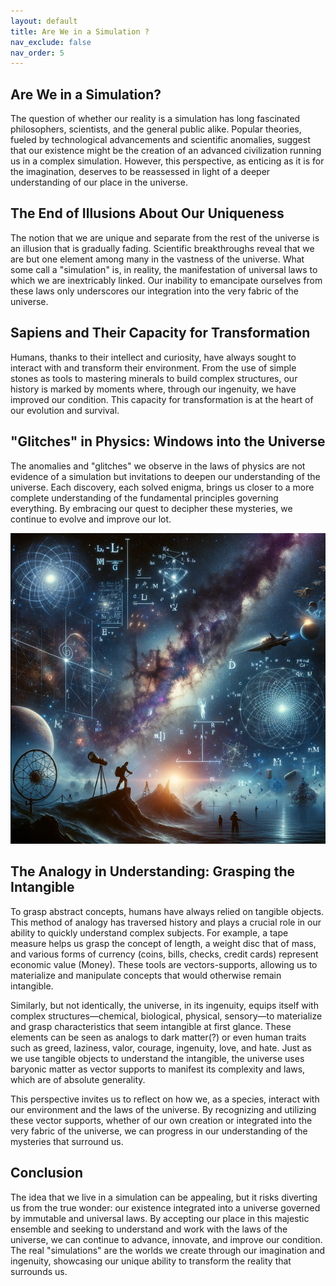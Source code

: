```yaml
---
layout: default
title: Are We in a Simulation ?
nav_exclude: false
nav_order: 5
---
```


## Are We in a Simulation?

The question of whether our reality is a simulation has long fascinated philosophers, scientists, and the general public alike. Popular theories, fueled by technological advancements and scientific anomalies, suggest that our existence might be the creation of an advanced civilization running us in a complex simulation. However, this perspective, as enticing as it is for the imagination, deserves to be reassessed in light of a deeper understanding of our place in the universe.

## The End of Illusions About Our Uniqueness

The notion that we are unique and separate from the rest of the universe is an illusion that is gradually fading. Scientific breakthroughs reveal that we are but one element among many in the vastness of the universe. What some call a "simulation" is, in reality, the manifestation of universal laws to which we are inextricably linked. Our inability to emancipate ourselves from these laws only underscores our integration into the very fabric of the universe.

## Sapiens and Their Capacity for Transformation

Humans, thanks to their intellect and curiosity, have always sought to interact with and transform their environment. From the use of simple stones as tools to mastering minerals to build complex structures, our history is marked by moments where, through our ingenuity, we have improved our condition. This capacity for transformation is at the heart of our evolution and survival.

## "Glitches" in Physics: Windows into the Universe

The anomalies and "glitches" we observe in the laws of physics are not evidence of a simulation but invitations to deepen our understanding of the universe. Each discovery, each solved enigma, brings us closer to a more complete understanding of the fundamental principles governing everything. By embracing our quest to decipher these mysteries, we continue to evolve and improve our lot.

![simulateR](/images/simulateR.png)

## The Analogy in Understanding: Grasping the Intangible

To grasp abstract concepts, humans have always relied on tangible objects. This method of analogy has traversed history and plays a crucial role in our ability to quickly understand complex subjects. For example, a tape measure helps us grasp the concept of length, a weight disc that of mass, and various forms of currency (coins, bills, checks, credit cards) represent economic value (Money). These tools are vectors-supports, allowing us to materialize and manipulate concepts that would otherwise remain intangible.

Similarly, but not identically, the universe, in its ingenuity, equips itself with complex structures—chemical, biological, physical, sensory—to materialize and grasp characteristics that seem intangible at first glance. These elements can be seen as analogs to dark matter(?) or even human traits such as greed, laziness, valor, courage, ingenuity, love, and hate. Just as we use tangible objects to understand the intangible, the universe uses baryonic matter as vector supports to manifest its complexity and laws, which are of absolute generality.

This perspective invites us to reflect on how we, as a species, interact with our environment and the laws of the universe. By recognizing and utilizing these vector supports, whether of our own creation or integrated into the very fabric of the universe, we can progress in our understanding of the mysteries that surround us.

## Conclusion

The idea that we live in a simulation can be appealing, but it risks diverting us from the true wonder: our existence integrated into a universe governed by immutable and universal laws. By accepting our place in this majestic ensemble and seeking to understand and work with the laws of the universe, we can continue to advance, innovate, and improve our condition. The real "simulations" are the worlds we create through our imagination and ingenuity, showcasing our unique ability to transform the reality that surrounds us.
